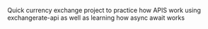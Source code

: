 Quick currency exchange project to practice how APIS work using exchangerate-api as well as learning how async await works
